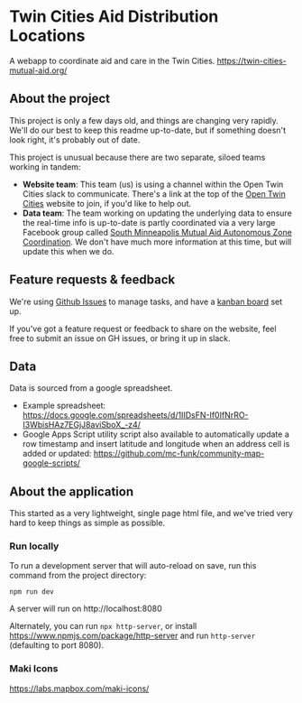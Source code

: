 # Twin Cities Aid Distribution Locations
A webapp to coordinate aid and care in the Twin Cities. https://twin-cities-mutual-aid.org/

## About the project
This project is only a few days old, and things are changing very rapidly. We'll do our best to keep this readme up-to-date, but if something doesn't look right, it's probably out of date.

This project is unusual because there are two separate, siloed teams working in tandem:

* **Website team**: This team (us) is using a channel within the Open Twin Cities slack to communicate. There's a link at the top of the [Open Twin Cities](opentwincities.org) website to join, if you'd like to help out.
* **Data team**: The team working on updating the underlying data to ensure the real-time info is up-to-date is partly coordinated via a very large Facebook group called [South Minneapolis Mutual Aid Autonomous Zone Coordination](https://www.facebook.com/groups/southsidemutualaid). We don't have much more information at this time, but will update this when we do.

## Feature requests & feedback
We're using [Github Issues](https://github.com/Twin-Cities-Mutual-Aid/twin-cities-aid-distribution-locations/issues) to manage tasks, and have a [kanban board](https://github.com/orgs/Twin-Cities-Mutual-Aid/projects/1) set up.

If you've got a feature request or feedback to share on the website, feel free to submit an issue on GH issues, or bring it up in slack.

## Data

Data is sourced from a google spreadsheet. 
* Example spreadsheet: https://docs.google.com/spreadsheets/d/1IIDsFN-If0IfNrRO-I3WbisHAz7EGjJ8aviSboX_-z4/
* Google Apps Script utility script also available to automatically update a row timestamp and insert latitude and longitude when an address cell is added or updated: https://github.com/mc-funk/community-map-google-scripts/


## About the application
This started as a very lightweight, single page html file, and we've tried very hard to keep things as simple as possible.

### Run locally

To run a development server that will auto-reload on save, run this command from the project directory:

`
npm run dev
`

A server will run on http://localhost:8080

Alternately, you can run `npx http-server`, or install https://www.npmjs.com/package/http-server and run `http-server` (defaulting to port 8080).

### Maki Icons
https://labs.mapbox.com/maki-icons/
